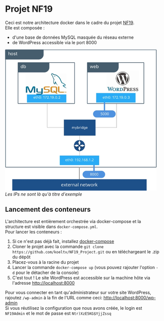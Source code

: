 # Projet NF19

Ceci est notre architecture docker dans le cadre du projet [NF19](https://moodle.utt.fr/course/view.php?id=1508).  
Elle est composée :
 - d'une base de données MySQL masquée du réseau externe
 - de WordPress accessible via le port 8000

![](figure_2.png)  
_Les IPs ne sont là qu'à titre d'exemple_

## Lancement des conteneurs
L'architecture est entièrement orchestrée via docker-compose et la structure est visible dans `docker-compose.yml`.  
Pour lancer les conteneurs :
1. Si ce n'est pas déjà fait, installez [docker-compose](https://docs.docker.com/compose/install/)
2. Cloner le projet avec la commande `git clone https://github.com/koeltv/NF19_Project.git` ou en téléchargeant le .zip du dépôt
3. Placez-vous à la racine du projet
4. Lancer la commande `docker-compose up` (vous pouvez rajouter l'option `-d` pour le détacher de la console)
5. C'est tout ! Le site WordPress est accessible sur la machine hôte via l'adresse [http://localhost:8000](http://localhost:8000)

Pour vous connecter en tant qu'administrateur sur votre site WordPress, rajoutez `/wp-admin` à la fin de l'URL comme ceci: [http://localhost:8000/wp-admin](http://localhost:8000/wp-admin)  
Si vous réutilisez la configuration que nous avons créée, le login est `NF19Admin` et le mot de passe est `Ntr)XzE5KG$YjjZssq`
